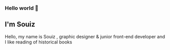 ### Hello world 👋

## I'm Souiz
 
Hello, my name is Souiz , 
graphic designer & junior front-end developer and I like reading of historical books
